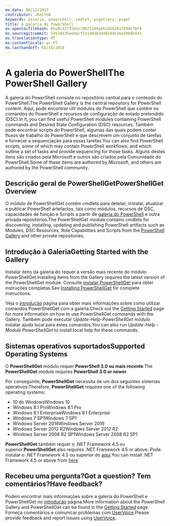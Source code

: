 ```yaml
---
ms.date: 06/12/2017
contributor: JKeithB
keywords: Galeria, powershell, cmdlet, psgallery, psget
title: A galeria do PowerShell
ms.openlocfilehash: 65e0c427310ac20621109a6620e926a7894cf8f8
ms.sourcegitcommit: 54534635eedacf531d8d6344019dc16a50b8b441
ms.translationtype: MT
ms.contentlocale: pt-PT
ms.lasthandoff: 05/16/2018
---
```

# <a name="the-powershell-gallery"></a><span data-ttu-id="a260e-103">A galeria do PowerShell</span><span class="sxs-lookup"><span data-stu-id="a260e-103">The PowerShell Gallery</span></span>

<span data-ttu-id="a260e-104">A galeria do PowerShell consiste no repositório central para o conteúdo do PowerShell.</span><span class="sxs-lookup"><span data-stu-id="a260e-104">The PowerShell Gallery is the central repository for PowerShell content.</span></span> <span data-ttu-id="a260e-105">Aqui, pode encontrar útil módulos do PowerShell que contém os comandos do PowerShell e recursos de configuração de estado pretendido (DSC).</span><span class="sxs-lookup"><span data-stu-id="a260e-105">In it, you can find useful PowerShell modules containing PowerShell commands and Desired State Configuration (DSC) resources.</span></span>
<span data-ttu-id="a260e-106">Também pode encontrar scripts do PowerShell, algumas das quais podem conter fluxos de trabalho do PowerShell e que descrevem um conjunto de tarefas e fornecer a sequenciação para essas tarefas.</span><span class="sxs-lookup"><span data-stu-id="a260e-106">You can also find PowerShell scripts, some of which may contain PowerShell workflows, and which outline a set of tasks and provide sequencing for those tasks.</span></span> <span data-ttu-id="a260e-107">Alguns destes itens são criados pela Microsoft e outros são criados pela Comunidade do PowerShell.</span><span class="sxs-lookup"><span data-stu-id="a260e-107">Some of these items are authored by Microsoft, and others are authored by the PowerShell community.</span></span>

## <a name="powershellget-overview"></a><span data-ttu-id="a260e-108">Descrição geral de PowerShellGet</span><span class="sxs-lookup"><span data-stu-id="a260e-108">PowerShellGet Overview</span></span>

<span data-ttu-id="a260e-109">O módulo de PowerShellGet contém cmdlets para detetar, instalar, atualizar e publicar PowerShell artefactos, tais como módulos, recursos de DSC, capacidades de função e Scripts a partir de [galeria do PowerShell](https://www.PowerShellGallery.com) e outra privada repositórios.</span><span class="sxs-lookup"><span data-stu-id="a260e-109">The PowerShellGet module contains cmdlets for discovering, installing, updating and publishing PowerShell artifacts such as Modules, DSC Resources, Role Capabilities and Scripts from the [PowerShell Gallery](https://www.PowerShellGallery.com) and other private repositories.</span></span>

## <a name="getting-started-with-the-gallery"></a><span data-ttu-id="a260e-110">Introdução à Galeria</span><span class="sxs-lookup"><span data-stu-id="a260e-110">Getting Started with the Gallery</span></span>

<span data-ttu-id="a260e-111">Instalar itens da galeria do requer a versão mais recente do módulo PowerShellGet.</span><span class="sxs-lookup"><span data-stu-id="a260e-111">Installing items from the Gallery requires the latest version of the PowerShellGet module.</span></span>
<span data-ttu-id="a260e-112">Consulte [instalar PowerShellGet](installing-psget.md) para obter instruções completas.</span><span class="sxs-lookup"><span data-stu-id="a260e-112">See [Installing PowerShellGet](installing-psget.md) for complete instructions.</span></span>

<span data-ttu-id="a260e-113">Veja o [introdução](getting-started.md) página para obter mais informações sobre como utilizar comandos PowerShellGet com a galeria.</span><span class="sxs-lookup"><span data-stu-id="a260e-113">Check out the [Getting Started](getting-started.md) page for more information on how to use PowerShellGet commands with the Gallery.</span></span> <span data-ttu-id="a260e-114">Também pode executar *Update-Help-PowerShellGet módulo* instalar ajuda local para estes comandos.</span><span class="sxs-lookup"><span data-stu-id="a260e-114">You can also run *Update-Help -Module PowerShellGet* to install local help for these commands.</span></span>

## <a name="supported-operating-systems"></a><span data-ttu-id="a260e-115">Sistemas operativos suportados</span><span class="sxs-lookup"><span data-stu-id="a260e-115">Supported Operating Systems</span></span>

<span data-ttu-id="a260e-116">O **PowerShellGet** módulo requer **PowerShell 3.0 ou mais recente**.</span><span class="sxs-lookup"><span data-stu-id="a260e-116">The **PowerShellGet** module requires **PowerShell 3.0 or newer**.</span></span>

<span data-ttu-id="a260e-117">Por conseguinte, **PowerShellGet** necessita de um dos seguintes sistemas operativos:</span><span class="sxs-lookup"><span data-stu-id="a260e-117">Therefore, **PowerShellGet** requires one of the following operating systems:</span></span>

- <span data-ttu-id="a260e-118">10 do Windows</span><span class="sxs-lookup"><span data-stu-id="a260e-118">Windows 10</span></span>
- <span data-ttu-id="a260e-119">Windows 8.1 Pro</span><span class="sxs-lookup"><span data-stu-id="a260e-119">Windows 8.1 Pro</span></span>
- <span data-ttu-id="a260e-120">Windows 8.1 Enterprise</span><span class="sxs-lookup"><span data-stu-id="a260e-120">Windows 8.1 Enterprise</span></span>
- <span data-ttu-id="a260e-121">Windows 7 SP1</span><span class="sxs-lookup"><span data-stu-id="a260e-121">Windows 7 SP1</span></span>
- <span data-ttu-id="a260e-122">Windows Server 2016</span><span class="sxs-lookup"><span data-stu-id="a260e-122">Windows Server 2016</span></span>
- <span data-ttu-id="a260e-123">Windows Server 2012 R2</span><span class="sxs-lookup"><span data-stu-id="a260e-123">Windows Server 2012 R2</span></span>
- <span data-ttu-id="a260e-124">Windows Server 2008 R2 SP1</span><span class="sxs-lookup"><span data-stu-id="a260e-124">Windows Server 2008 R2 SP1</span></span>

<span data-ttu-id="a260e-125">**PowerShellGet** também requer o .NET Framework 4.5 ou superior.</span><span class="sxs-lookup"><span data-stu-id="a260e-125">**PowerShellGet** also requires .NET Framework 4.5 or above.</span></span> <span data-ttu-id="a260e-126">Pode instalar o .NET Framework 4.5 ou superior do [aqui](https://msdn.microsoft.com/library/5a4x27ek.aspx).</span><span class="sxs-lookup"><span data-stu-id="a260e-126">You can install .NET Framework 4.5 or above from [here](https://msdn.microsoft.com/library/5a4x27ek.aspx).</span></span>

## <a name="got-a-question-have-feedback"></a><span data-ttu-id="a260e-127">Recebeu uma pergunta?</span><span class="sxs-lookup"><span data-stu-id="a260e-127">Got a question?</span></span> <span data-ttu-id="a260e-128">Tem comentários?</span><span class="sxs-lookup"><span data-stu-id="a260e-128">Have feedback?</span></span>

<span data-ttu-id="a260e-129">Podem encontrar mais informações sobre a galeria do PowerShell e PowerShellGet no [introdução](getting-started.md) página.</span><span class="sxs-lookup"><span data-stu-id="a260e-129">More information about the PowerShell Gallery and PowerShellGet can be found in the [Getting Started](getting-started.md) page.</span></span> <span data-ttu-id="a260e-130">Forneça comentários e comunicar problemas com [UserVoice](http://windowsserver.uservoice.com/forums/301869-powershell).</span><span class="sxs-lookup"><span data-stu-id="a260e-130">Please provide feedback and report issues using [UserVoice](http://windowsserver.uservoice.com/forums/301869-powershell).</span></span>